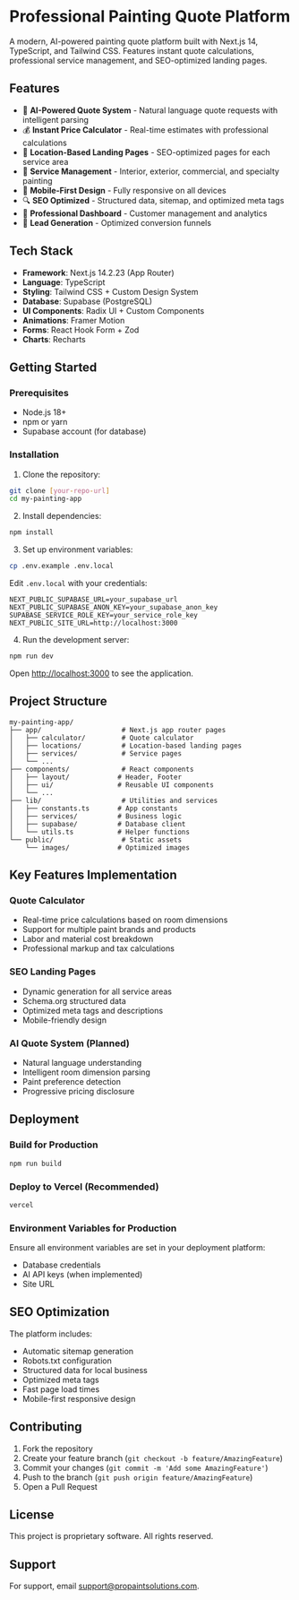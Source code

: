 # Professional Painting Quote Platform

A modern, AI-powered painting quote platform built with Next.js 14, TypeScript, and Tailwind CSS. Features instant quote calculations, professional service management, and SEO-optimized landing pages.

## Features

- 🎨 **AI-Powered Quote System** - Natural language quote requests with intelligent parsing
- 💰 **Instant Price Calculator** - Real-time estimates with professional calculations
- 📍 **Location-Based Landing Pages** - SEO-optimized pages for each service area
- 🏢 **Service Management** - Interior, exterior, commercial, and specialty painting
- 📱 **Mobile-First Design** - Fully responsive on all devices
- 🔍 **SEO Optimized** - Structured data, sitemap, and optimized meta tags
- 💼 **Professional Dashboard** - Customer management and analytics
- 🎯 **Lead Generation** - Optimized conversion funnels

## Tech Stack

- **Framework**: Next.js 14.2.23 (App Router)
- **Language**: TypeScript
- **Styling**: Tailwind CSS + Custom Design System
- **Database**: Supabase (PostgreSQL)
- **UI Components**: Radix UI + Custom Components
- **Animations**: Framer Motion
- **Forms**: React Hook Form + Zod
- **Charts**: Recharts

## Getting Started

### Prerequisites

- Node.js 18+ 
- npm or yarn
- Supabase account (for database)

### Installation

1. Clone the repository:
```bash
git clone [your-repo-url]
cd my-painting-app
```

2. Install dependencies:
```bash
npm install
```

3. Set up environment variables:
```bash
cp .env.example .env.local
```

Edit `.env.local` with your credentials:
```env
NEXT_PUBLIC_SUPABASE_URL=your_supabase_url
NEXT_PUBLIC_SUPABASE_ANON_KEY=your_supabase_anon_key
SUPABASE_SERVICE_ROLE_KEY=your_service_role_key
NEXT_PUBLIC_SITE_URL=http://localhost:3000
```

4. Run the development server:
```bash
npm run dev
```

Open [http://localhost:3000](http://localhost:3000) to see the application.

## Project Structure

```
my-painting-app/
├── app/                    # Next.js app router pages
│   ├── calculator/         # Quote calculator
│   ├── locations/          # Location-based landing pages
│   ├── services/           # Service pages
│   └── ...
├── components/             # React components
│   ├── layout/            # Header, Footer
│   ├── ui/                # Reusable UI components
│   └── ...
├── lib/                    # Utilities and services
│   ├── constants.ts       # App constants
│   ├── services/          # Business logic
│   ├── supabase/          # Database client
│   └── utils.ts           # Helper functions
└── public/                 # Static assets
    └── images/            # Optimized images
```

## Key Features Implementation

### Quote Calculator
- Real-time price calculations based on room dimensions
- Support for multiple paint brands and products
- Labor and material cost breakdown
- Professional markup and tax calculations

### SEO Landing Pages
- Dynamic generation for all service areas
- Schema.org structured data
- Optimized meta tags and descriptions
- Mobile-friendly design

### AI Quote System (Planned)
- Natural language understanding
- Intelligent room dimension parsing
- Paint preference detection
- Progressive pricing disclosure

## Deployment

### Build for Production
```bash
npm run build
```

### Deploy to Vercel (Recommended)
```bash
vercel
```

### Environment Variables for Production
Ensure all environment variables are set in your deployment platform:
- Database credentials
- AI API keys (when implemented)
- Site URL

## SEO Optimization

The platform includes:
- Automatic sitemap generation
- Robots.txt configuration
- Structured data for local business
- Optimized meta tags
- Fast page load times
- Mobile-first responsive design

## Contributing

1. Fork the repository
2. Create your feature branch (`git checkout -b feature/AmazingFeature`)
3. Commit your changes (`git commit -m 'Add some AmazingFeature'`)
4. Push to the branch (`git push origin feature/AmazingFeature`)
5. Open a Pull Request

## License

This project is proprietary software. All rights reserved.

## Support

For support, email support@propaintsolutions.com.